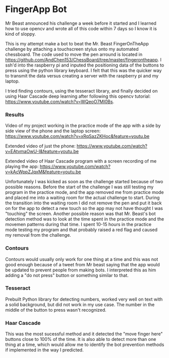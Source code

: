 # FingerApp Bot
Mr Beast announced his challenge a week before it started and I learned how to use opencv and wrote all of this code within 7 days so I know it is kind of sloppy.

This is my attempt make a bot to beat the Mr. Beast FingerOnTheApp challenge by attaching a touchscreen stylus onto my automated chessboard. The code used to move the pen arround is located in https://github.com/AndChen153/ChessBoard/tree/master/fingerontheapp. I ssh'd into the raspberry pi and inputed the positioning data of the buttons to press using the python library keyboard. I felt that this was the quicker way to transmit the data versus creating a server with the raspberry pi and my laptop.

I tried finding contours, using the tesseract library, and finally decided on using Haar Cascade deep learning after following this opencv tutorial: https://www.youtube.com/watch?v=WQeoO7MI0Bs.

### Results
Video of my project working in the practice mode of the app with a side by side view of the phone and the laptop screen: https://www.youtube.com/watch?v=xRqSazZKHoc&feature=youtu.be

Extended video of just the phone: https://www.youtube.com/watch?v=EAtvmaOwU-I&feature=youtu.be

Extended video of Haar Cascade program with a screen recording of me playing the app: https://www.youtube.com/watch?v=kAcWppZJqxM&feature=youtu.be

Unfortunately I was kicked as soon as the challenge started because of two possible reasons. Before the start of the challenge I was still testing my program in the practice mode, and the app removed me from practice mode and placed me into a waiting room for the actual challenge to start. During the transition into the waiting room I did not remove the pen and put it back on for the app to detect a new touch so the app may not have thought I was "touching" the screen. Another possible reason was that Mr. Beast's bot detection method was to look at the time spent in the practice mode and the movemen patterns during that time. I spent 10-15 hours in the practice mode testing my program and that probably raised a red flag and caused my removal from the challenge.

### Contours
Contours would usually only work for one thing at a time and this was not good enough because of a tweet from Mr beast saying that the app would be updated to prevent people from making bots. I interpreted this as him adding a "do not press" button or something similar to that.

### Tesseract
Prebuilt Python library for detecting numbers, worked very well on text with a solid background, but did not work in my use case. The number in the middle of the button to press wasn't recognized.

### Haar Cascade
This was the most sucessful method and it detected the "move finger here" buttons close to 100% of the time. It is also able to detect more than one thing at a time, which would allow me to identify the bot prevention methods if implemented in the way I predicted.

